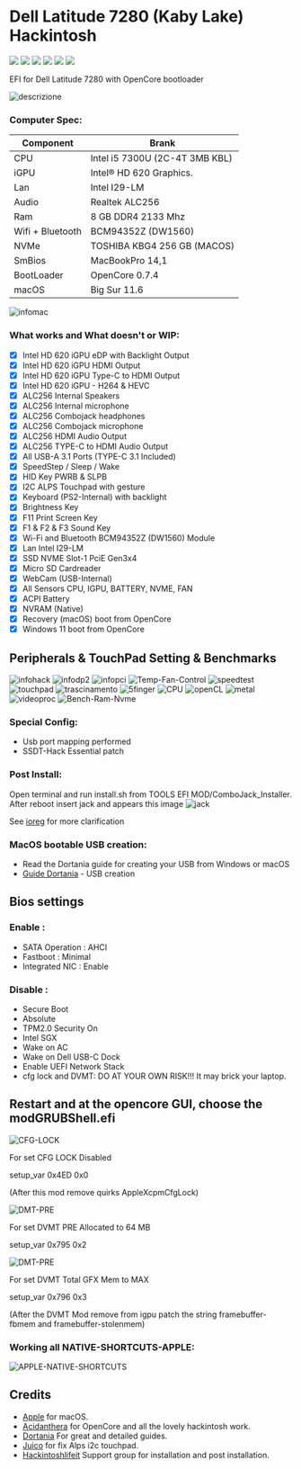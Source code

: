 # Dell Latitude 7280 (Kaby Lake) Hackintosh
[![](https://img.shields.io/badge/Gitter%20HL%20Community-Chat-informational?style=flat&logo=gitter&logoColor=white&color=ed1965)](https://gitter.im/Hackintosh-Life-IT/community)
[![](https://img.shields.io/badge/EFI-Release-informational?style=flat&logo=apple&logoColor=white&color=9debeb)](https://github.com/Lorys89/DELL_LATITUDE_7280/releases)
[![](https://img.shields.io/badge/Telegram-HackintoshLifeIT-informational?style=flat&logo=telegram&logoColor=white&color=5fb659)](https://t.me/HackintoshLife_it)
[![](https://img.shields.io/badge/Facebook-HackintoshLifeIT-informational?style=flat&logo=facebook&logoColor=white&color=3a4dc9)](https://www.facebook.com/hackintoshlife/)
[![](https://img.shields.io/badge/Instagram-HackintoshLifeIT-informational?style=flat&logo=instagram&logoColor=white&color=8a178a)](https://www.instagram.com/hackintoshlife.it_official/)
[![](https://img.shields.io/badge/PayPal-HackintoshLifeIT-informational?style=flat&logo=paypal&logoColor=white&color=00B2EE)](https://www.paypal.com/cgi-bin/webscr?cmd=_s-xclick&hosted_button_id=RWBVVWL8H9JC2&source=url)



EFI for Dell Latitude 7280 with OpenCore bootloader

![descrizione](./Screenshot/pc.jpg)

### Computer Spec:

| Component        | Brank                              |
| ---------------- | ---------------------------------- |
| CPU              | Intel i5 7300U (2C-4T 3MB KBL)     |
| iGPU             | Intel® HD 620 Graphics.            |
| Lan              | Intel I29-LM                       |
| Audio            | Realtek ALC256                     |
| Ram              | 8 GB DDR4 2133 Mhz                 |
| Wifi + Bluetooth | BCM94352Z (DW1560)                 |
| NVMe             | TOSHIBA KBG4 256 GB (MACOS)        |
| SmBios           | MacBookPro 14,1                    |
| BootLoader       | OpenCore 0.7.4                     |
| macOS            | Big Sur 11.6                       |


![infomac](./Screenshot/infomac.png)

### What works and What doesn't or WIP:

- [x] Intel HD 620 iGPU eDP with Backlight Output
- [x] Intel HD 620 iGPU HDMI Output 
- [x] Intel HD 620 iGPU Type-C to HDMI Output
- [x] Intel HD 620 iGPU - H264 & HEVC
- [x] ALC256 Internal Speakers
- [x] ALC256 Internal microphone
- [x] ALC256 Combojack headphones
- [x] ALC256 Combojack microphone
- [x] ALC256 HDMI Audio Output
- [x] ALC256 TYPE-C to HDMI Audio Output
- [x] All USB-A 3.1 Ports (TYPE-C 3.1 Included)
- [x] SpeedStep / Sleep / Wake
- [x] HID Key PWRB & SLPB 
- [x] I2C ALPS Touchpad with gesture
- [x] Keyboard (PS2-Internal) with backlight
- [x] Brightness Key
- [x] F11 Print Screen Key
- [x] F1 & F2 & F3 Sound Key
- [x] Wi-Fi and Bluetooth BCM94352Z (DW1560) Module
- [x] Lan Intel I29-LM
- [x] SSD NVME Slot-1 PciE Gen3x4
- [x] Micro SD Cardreader
- [x] WebCam (USB-Internal)
- [x] All Sensors CPU, IGPU, BATTERY, NVME, FAN
- [x] ACPI Battery
- [x] NVRAM (Native)
- [x] Recovery (macOS) boot from OpenCore
- [x] Windows 11 boot from OpenCore

## Peripherals & TouchPad Setting & Benchmarks

![infohack](./Screenshot/periferiche.png)
![infodp2](./Screenshot/pci-list.png)
![infopci](./Screenshot/pci-dev.png)
![Temp-Fan-Control](./Screenshot/Temp-Fan-Control.png)
![speedtest](./Screenshot/speedtest.png)
![touchpad](./Screenshot/touchpad.png)
![trascinamento](./Screenshot/trascinamento.png)
![5finger](./Screenshot/fingermgmt.png)
![CPU](./Screenshot/CPU.png)
![openCL](./Screenshot/openCL.png)
![metal](./Screenshot/metal.png)
![videoproc](./Screenshot/videoproc.png)
![Bench-Ram-Nvme](./Screenshot/Bench-Ram-Nvme.png)


### Special Config:

- Usb port mapping performed
- SSDT-Hack Essential patch

### Post Install:

Open terminal and run install.sh from TOOLS EFI MOD/ComboJack_Installer. After reboot insert jack and appears this image
![jack](./Screenshot/Combojackfix.png)

See [ioreg](./MacBook%20Pro%2014%2C1.ioreg) for more clarification


### MacOS bootable USB creation:
- Read the Dortania guide for creating your USB from Windows or macOS
- [Guide Dortania](https://dortania.github.io/OpenCore-Install-Guide/installer-guide/) - USB creation


## Bios settings
### Enable :
* SATA Operation : AHCI
* Fastboot : Minimal
* Integrated NIC : Enable


### Disable : 
* Secure Boot
* Absolute
* TPM2.0 Security On
* Intel SGX
* Wake on AC
* Wake on Dell USB-C Dock
* Enable UEFI Network Stack
* cfg lock and DVMT: DO AT YOUR OWN RISK!!! It may brick your laptop.

## Restart and at the opencore GUI, choose the modGRUBShell.efi

![CFG-LOCK](./Screenshot/CFG-LOCK.png)

For set CFG LOCK Disabled

setup_var 0x4ED 0x0

(After this mod remove quirks AppleXcpmCfgLock)

![DMT-PRE](./Screenshot/DVMT-PRE.png)

For set DVMT PRE Allocated to 64 MB

setup_var 0x795 0x2

![DMT-PRE](./Screenshot/DVMT-TOT.png)

For set DVMT Total GFX Mem to MAX

setup_var 0x796 0x3

(After the DVMT Mod remove from igpu patch the string framebuffer-fbmem and framebuffer-stolenmem)



### Working all NATIVE-SHORTCUTS-APPLE:

![APPLE-NATIVE-SHORTCUTS](./Screenshot/APPLE-NATIVE-SHORTCUTS.png)

## Credits

- [Apple](https://apple.com) for macOS.
- [Acidanthera](https://github.com/acidanthera) for OpenCore and all the lovely hackintosh work.
- [Dortania](https://dortania.github.io/OpenCore-Install-Guide/config-laptop.plist/icelake.html) For great and detailed guides.
- [Juico](https://github.com/juico) for fix Alps i2c touchpad.
- [Hackintoshlifeit](https://github.com/Hackintoshlifeit) Support group for installation and post installation.
